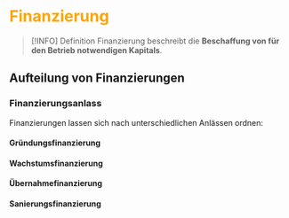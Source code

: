 # <font color = "orange">Finanzierung</font>
>[!INFO] Definition
>Finanzierung beschreibt die **Beschaffung von für den Betrieb notwendigen Kapitals**.

## Aufteilung von Finanzierungen
### Finanzierungsanlass
Finanzierungen lassen sich nach unterschiedlichen Anlässen ordnen:
#### Gründungsfinanzierung

#### Wachstumsfinanzierung
#### Übernahmefinanzierung
#### Sanierungsfinanzierung